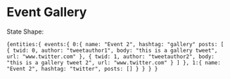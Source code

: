 # Event Gallery


State Shape:

`{entities:{
  events:{
    0:{
      name: "Event 2",
      hashtag: "gallery"
      posts: [
      {
        twid: 0,
        author: "tweetauthor1",
        body: "this is a gallery tweet",
        url: "www.twitter.com"
      },
      {
        twid: 1,
        author: "tweetauthor2",
        body: "this is a gallery tweet 2",
        url: "www.twitter.com"
      }
      ]
    },
    1:{
      name: "Event 2",
      hashtag: "twitter",
      posts: []
    }
  }
}
}`

